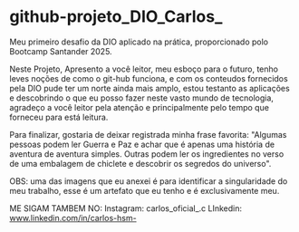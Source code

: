 # github-projeto_DIO_Carlos_
Meu primeiro desafio da DIO aplicado na prática, proporcionado polo Bootcamp Santander 2025.



Neste Projeto, Apresento a você leitor, meu esboço para o futuro, tenho leves noções de como o git-hub funciona, e com os conteudos fornecidos pela DIO pude ter um norte ainda mais amplo, estou testanto as aplicações e descobrindo o que eu posso fazer neste vasto mundo de tecnologia, agradeço a você leitor pela atenção e principalmente pelo tempo que forneceu para está leitura.

Para finalizar, gostaria de deixar registrada minha frase favorita:
"Algumas pessoas podem ler Guerra e Paz e achar que é apenas uma história de aventura de aventura simples.
Outras podem ler os ingredientes no verso de uma embalagem de chiclete e descobrir os segredos do universo".


OBS: uma das imagens que eu anexei é para identificar a singularidade do meu trabalho, esse é um artefato que eu tenho e é exclusivamente meu.

ME SIGAM TAMBEM NO:
Instagram: carlos_oficial_.c
LInkedin: www.linkedin.com/in/carlos-hsm-
